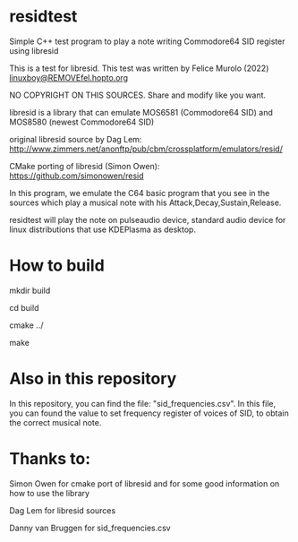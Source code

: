 # residtest
Simple C++ test program to play a note writing Commodore64 SID register using libresid

This is a test for libresid. This test was written by Felice Murolo (2022) linuxboy@REMOVEfel.hopto.org

NO COPYRIGHT ON THIS SOURCES. Share and modify like you want.

libresid is a library that can emulate MOS6581 (Commodore64 SID) and MOS8580 (newest Commodore64 SID)

original libresid source by Dag Lem: http://www.zimmers.net/anonftp/pub/cbm/crossplatform/emulators/resid/

CMake porting of libresid (Simon Owen): https://github.com/simonowen/resid

In this program, we emulate the C64 basic program that you see in the sources which play a musical note with his Attack,Decay,Sustain,Release.

residtest will play the note on pulseaudio device, standard audio device for linux distributions that use KDEPlasma as desktop.


# How to build
mkdir build

cd build

cmake ../

make

# Also in this repository
In this repository, you can find the file: "sid_frequencies.csv". In this file, you can found the value to set frequency register of voices of SID, to obtain the correct musical note.

# Thanks to:
Simon Owen for cmake port of libresid and for some good information on how to use the library

Dag Lem for libresid sources

Danny van Bruggen for sid_frequencies.csv



